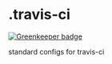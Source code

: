 # .travis-ci

[![Greenkeeper badge](https://badges.greenkeeper.io/trevtrich/.travis-ci.svg)](https://greenkeeper.io/)

standard configs for travis-ci
